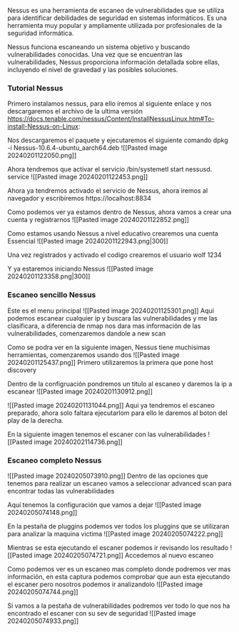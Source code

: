 Nessus es una herramienta de escaneo de vulnerabilidades que se utiliza para identificar debilidades de seguridad en sistemas informáticos. Es una herramienta muy popular y ampliamente utilizada por profesionales de la seguridad informática.

Nessus funciona escaneando un sistema objetivo y buscando vulnerabilidades conocidas. Una vez que se encuentran las vulnerabilidades, Nessus proporciona información detallada sobre ellas, incluyendo el nivel de gravedad y las posibles soluciones.

### Tutorial Nessus
Primero instalamos nessus, para ello iremos al siguiente enlace y nos descargaremos el archivo de la ultima versión
https://docs.tenable.com/nessus/Content/InstallNessusLinux.htm#To-install-Nessus-on-Linux:

Nos descargaremos el paquete y ejecutaremos el siguiente comando
dpkg -i Nessus-10.6.4-ubuntu_aarch64.deb
![[Pasted image 20240201122050.png]]

Ahora tendremos que activar el servicio
/bin/systemetl start nessusd. service
![[Pasted image 20240201122453.png]]

Ahora ya tendremos activado el servicio de Nessus, ahora iremos al navegador y escribiremos
https://localhost:8834

Como podemos ver ya estamos dentro de Nessus, ahora vamos a crear una cuenta y registrarnos
![[Pasted image 20240201122852.png]]

Como estamos usando Nessus a nivel educativo crearemos una cuenta Essencial
![[Pasted image 20240201122943.png|300]]

Una vez registrados y activado el codigo crearemos el usuario
wolf
1234

Y ya estaremos iniciando Nessus
![[Pasted image 20240201123358.png|300]]


### Escaneo sencillo Nessus
Este es el menu principal
![[Pasted image 20240201125301.png]]
Aquí podemos escanear cualquier ip y buscara las vulnerabilidades y me las clasificara, a diferencia de nmap nos dara mas información de las vulnerabilidades, comenzaremos dandole a new scan

Como se podra ver en la siguiente imagen, Nessus tiene muchisimas herramientas, comenzaremos usando dos
![[Pasted image 20240201125437.png]]
Primero utilizaremos la primera que pone host discovery

Dentro de la configruación pondremos un titulo al escaneo y daremos la ip a escanear
![[Pasted image 20240201130912.png]]

![[Pasted image 20240201131044.png]]
Aqui ya tendremos el escaneo preparado, ahora solo faltara ejecutarlom para ello le daremos al boton del play de la derecha.

En la siguiente imagen tenemos el escaner con las vulnerabilidades
![[Pasted image 20240202114736.png]]


### Escaneo completo Nessus
![[Pasted image 20240205073910.png]]
Dentro de las opciones que tenemos para realizar un escaneo vamos a seleccionar advanced scan para encontrar todas las vulnerabilidades

Aquí tenemos la configuración que vamos a dejar
![[Pasted image 20240205074148.png]]

En la pestaña de pluggins podemos ver todos los pluggins que se utilizaran para analizar la maquina victima
![[Pasted image 20240205074222.png]]

Mientras se esta ejecutando el escaner podemos ir revisando los resultado
![[Pasted image 20240205074721.png]]
Accedemos al nuevo escaneo

Como podemos ver es un escaneo mas completo donde podremos ver mas información, en esta captura podemos comprobar que aun esta ejecutando el escaner pero nosotros podemos ir analizandolo
![[Pasted image 20240205074744.png]]

Si vamos a la pestaña de vulnerabilidades podremos ver todo lo que nos ha encontrado el escaner con su sev de seguridad
![[Pasted image 20240205074933.png]]